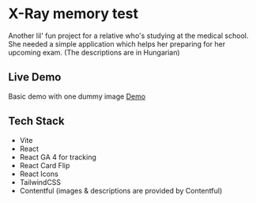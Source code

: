 # X-Ray memory test

Another lil' fun project for a relative who's studying at the medical school.
She needed a simple application which helps her preparing for her upcoming exam.
(The descriptions are in Hungarian)

## Live Demo

Basic demo with one dummy image
[Demo](https://xray-memory-test.netlify.app)

## Tech Stack

- Vite
- React
- React GA 4 for tracking
- React Card Flip
- React Icons
- TailwindCSS
- Contentful (images & descriptions are provided by Contentful)

